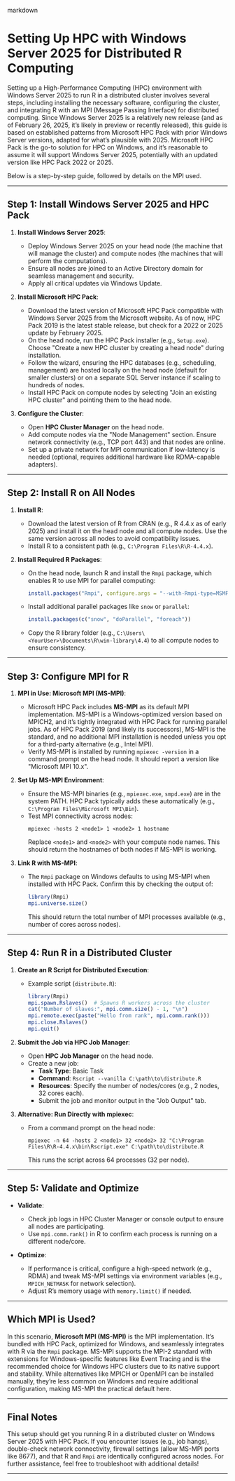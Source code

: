 markdown
# Setting Up HPC with Windows Server 2025 for Distributed R Computing

Setting up a High-Performance Computing (HPC) environment with Windows Server 2025 to run R in a distributed cluster involves several steps, including installing the necessary software, configuring the cluster, and integrating R with an MPI (Message Passing Interface) for distributed computing. Since Windows Server 2025 is a relatively new release (and as of February 26, 2025, it’s likely in preview or recently released), this guide is based on established patterns from Microsoft HPC Pack with prior Windows Server versions, adapted for what’s plausible with 2025. Microsoft HPC Pack is the go-to solution for HPC on Windows, and it’s reasonable to assume it will support Windows Server 2025, potentially with an updated version like HPC Pack 2022 or 2025.

Below is a step-by-step guide, followed by details on the MPI used.

---

## Step 1: Install Windows Server 2025 and HPC Pack

1. **Install Windows Server 2025**:
   - Deploy Windows Server 2025 on your head node (the machine that will manage the cluster) and compute nodes (the machines that will perform the computations).
   - Ensure all nodes are joined to an Active Directory domain for seamless management and security.
   - Apply all critical updates via Windows Update.

2. **Install Microsoft HPC Pack**:
   - Download the latest version of Microsoft HPC Pack compatible with Windows Server 2025 from the Microsoft website. As of now, HPC Pack 2019 is the latest stable release, but check for a 2022 or 2025 update by February 2025.
   - On the head node, run the HPC Pack installer (e.g., `Setup.exe`). Choose "Create a new HPC cluster by creating a head node" during installation.
   - Follow the wizard, ensuring the HPC databases (e.g., scheduling, management) are hosted locally on the head node (default for smaller clusters) or on a separate SQL Server instance if scaling to hundreds of nodes.
   - Install HPC Pack on compute nodes by selecting "Join an existing HPC cluster" and pointing them to the head node.

3. **Configure the Cluster**:
   - Open **HPC Cluster Manager** on the head node.
   - Add compute nodes via the "Node Management" section. Ensure network connectivity (e.g., TCP port 443) and that nodes are online.
   - Set up a private network for MPI communication if low-latency is needed (optional, requires additional hardware like RDMA-capable adapters).

---

## Step 2: Install R on All Nodes

1. **Install R**:
   - Download the latest version of R from CRAN (e.g., R 4.4.x as of early 2025) and install it on the head node and all compute nodes. Use the same version across all nodes to avoid compatibility issues.
   - Install R to a consistent path (e.g., `C:\Program Files\R\R-4.4.x`).

2. **Install Required R Packages**:
   - On the head node, launch R and install the `Rmpi` package, which enables R to use MPI for parallel computing:
     ```R
     install.packages("Rmpi", configure.args = "--with-Rmpi-type=MSMPI")
     ```
   - Install additional parallel packages like `snow` or `parallel`:
     ```R
     install.packages(c("snow", "doParallel", "foreach"))
     ```
   - Copy the R library folder (e.g., `C:\Users\<YourUser>\Documents\R\win-library\4.4`) to all compute nodes to ensure consistency.

---

## Step 3: Configure MPI for R

1. **MPI in Use: Microsoft MPI (MS-MPI)**:
   - Microsoft HPC Pack includes **MS-MPI** as its default MPI implementation. MS-MPI is a Windows-optimized version based on MPICH2, and it’s tightly integrated with HPC Pack for running parallel jobs. As of HPC Pack 2019 (and likely its successors), MS-MPI is the standard, and no additional MPI installation is needed unless you opt for a third-party alternative (e.g., Intel MPI).
   - Verify MS-MPI is installed by running `mpiexec -version` in a command prompt on the head node. It should report a version like "Microsoft MPI 10.x".

2. **Set Up MS-MPI Environment**:
   - Ensure the MS-MPI binaries (e.g., `mpiexec.exe`, `smpd.exe`) are in the system PATH. HPC Pack typically adds these automatically (e.g., `C:\Program Files\Microsoft MPI\Bin`).
   - Test MPI connectivity across nodes:
     ```
     mpiexec -hosts 2 <node1> 1 <node2> 1 hostname
     ```
     Replace `<node1>` and `<node2>` with your compute node names. This should return the hostnames of both nodes if MS-MPI is working.

3. **Link R with MS-MPI**:
   - The `Rmpi` package on Windows defaults to using MS-MPI when installed with HPC Pack. Confirm this by checking the output of:
     ```R
     library(Rmpi)
     mpi.universe.size()
     ```
     This should return the total number of MPI processes available (e.g., number of cores across nodes).

---

## Step 4: Run R in a Distributed Cluster

1. **Create an R Script for Distributed Execution**:
   - Example script (`distribute.R`):
     ```R
     library(Rmpi)
     mpi.spawn.Rslaves()  # Spawns R workers across the cluster
     cat("Number of slaves:", mpi.comm.size() - 1, "\n")
     mpi.remote.exec(paste("Hello from rank", mpi.comm.rank()))
     mpi.close.Rslaves()
     mpi.quit()
     ```

2. **Submit the Job via HPC Job Manager**:
   - Open **HPC Job Manager** on the head node.
   - Create a new job:
     - **Task Type**: Basic Task
     - **Command**: `Rscript --vanilla C:\path\to\distribute.R`
     - **Resources**: Specify the number of nodes/cores (e.g., 2 nodes, 32 cores each).
     - Submit the job and monitor output in the "Job Output" tab.

3. **Alternative: Run Directly with mpiexec**:
   - From a command prompt on the head node:
     ```
     mpiexec -n 64 -hosts 2 <node1> 32 <node2> 32 "C:\Program Files\R\R-4.4.x\bin\Rscript.exe" C:\path\to\distribute.R
     ```
     This runs the script across 64 processes (32 per node).

---

## Step 5: Validate and Optimize

- **Validate**:
  - Check job logs in HPC Cluster Manager or console output to ensure all nodes are participating.
  - Use `mpi.comm.rank()` in R to confirm each process is running on a different node/core.

- **Optimize**:
  - If performance is critical, configure a high-speed network (e.g., RDMA) and tweak MS-MPI settings via environment variables (e.g., `MPICH_NETMASK` for network selection).
  - Adjust R’s memory usage with `memory.limit()` if needed.

---

## Which MPI is Used?

In this scenario, **Microsoft MPI (MS-MPI)** is the MPI implementation. It’s bundled with HPC Pack, optimized for Windows, and seamlessly integrates with R via the `Rmpi` package. MS-MPI supports the MPI-2 standard with extensions for Windows-specific features like Event Tracing and is the recommended choice for Windows HPC clusters due to its native support and stability. While alternatives like MPICH or OpenMPI can be installed manually, they’re less common on Windows and require additional configuration, making MS-MPI the practical default here.

---

## Final Notes

This setup should get you running R in a distributed cluster on Windows Server 2025 with HPC Pack. If you encounter issues (e.g., job hangs), double-check network connectivity, firewall settings (allow MS-MPI ports like 8677), and that R and `Rmpi` are identically configured across nodes. For further assistance, feel free to troubleshoot with additional details!

---